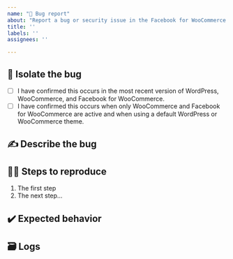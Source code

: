 ```yaml
---
name: "🐛 Bug report"
about: "Report a bug or security issue in the Facebook for WooCommerce extension."
title: ''
labels: ''
assignees: ''

---
```


## 🔎 Isolate the bug
<!-- Mark completed isolation steps with an [X] -->

- [ ] I have confirmed this occurs in the most recent version of WordPress, WooCommerce, and Facebook for WooCommerce.
- [ ] I have confirmed this occurs when only WooCommerce and Facebook for WooCommerce are active and when using a default WordPress or WooCommerce theme.

## ✍️ Describe the bug
<!-- Describe the bug in detail. Feel free to add appropriate screenshots that display the bug! -->

## 🚶‍♀️ Steps to reproduce
<!-- List steps that others can take to consistently reproduce the bug. -->

1. The first step
1. The next step… 

## ✔️ Expected behavior
<!-- Describe what should happen instead of what is currently happening. -->

## 🗃 Logs
<!-- Please include logs, details about your WordPress environment (from **WooCommerce > System Status**), and any other relevant information about your site. -->
